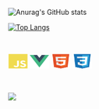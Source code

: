 <div>
  
![Anurag's GitHub stats](https://github-readme-stats.vercel.app/api?username=JoaoPauloVN&hide=contribs,prs&show_icons=true&theme=dark)

[![Top Langs](https://github-readme-stats.vercel.app/api/top-langs/?username=JoaoPauloVN&layout=compact&theme=dark)](https://github.com/JoaoPauloVN/github-readme-stats)

</div>

##
</br>
<div style="display: inline_block">
  <img align="center" alt="Js" height="30" width="40" src="https://raw.githubusercontent.com/devicons/devicon/master/icons/javascript/javascript-plain.svg">
  <img align="center" alt="Vue" height="30" width="40" src="https://raw.githubusercontent.com/devicons/devicon/master/icons/vuejs/vuejs-original.svg">
  <img align="center" alt="HTML" height="30" width="40" src="https://raw.githubusercontent.com/devicons/devicon/master/icons/html5/html5-original.svg">
  <img align="center" alt="CSS" height="30" width="40" src="https://raw.githubusercontent.com/devicons/devicon/master/icons/css3/css3-original.svg">
</div>
</br>

##

<a href="https://github.com/JoaoPauloVN/github-readme-stats">
  <img align="center" src="https://github-readme-stats.vercel.app/api/pin/?username=JoaoPauloVN&repo=Tinder-Clone&theme=dark" />
</a>
